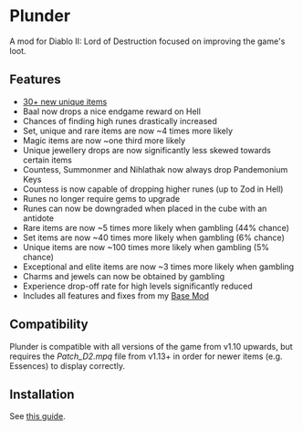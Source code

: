 # Plunder

A mod for Diablo II: Lord of Destruction focused on improving the game's loot.

## Features

 - [30+ new unique items](https://www.youtube.com/watch?v=0q4GlI89qGk)
 - Baal now drops a nice endgame reward on Hell
 - Chances of finding high runes drastically increased
 - Set, unique and rare items are now ~4 times more likely
 - Magic items are now ~one third more likely
 - Unique jewellery drops are now significantly less skewed towards certain items
 - Countess, Summonmer and Nihlathak now always drop Pandemonium Keys
 - Countess is now capable of dropping higher runes (up to Zod in Hell)
 - Runes no longer require gems to upgrade
 - Runes can now be downgraded when placed in the cube with an antidote
 - Rare items are now ~5 times more likely when gambling (44% chance)
 - Set items are now ~40 times more likely when gambling (6% chance)
 - Unique items are now ~100 times more likely when gambling (5% chance)
 - Exceptional and elite items are now ~3 times more likely when gambling
 - Charms and jewels can now be obtained by gambling
 - Experience drop-off rate for high levels significantly reduced
 - Includes all features and fixes from my [Base Mod](https://github.com/Danjb1/d2-base-mod)

## Compatibility

Plunder is compatible with all versions of the game from v1.10 upwards, but requires the *Patch_D2.mpq* file from v1.13+ in order for newer items (e.g. Essences) to display correctly.

## Installation

See [this guide](https://github.com/Danjb1/d2-base-mod#how-do-i-create-a-mod-from-these-files).
